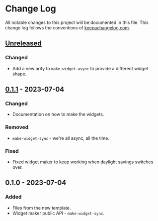 # Change Log
All notable changes to this project will be documented in this file. This change log follows the conventions of [keepachangelog.com](http://keepachangelog.com/).

## [Unreleased]
### Changed
- Add a new arity to `make-widget-async` to provide a different widget shape.

## [0.1.1] - 2023-07-04
### Changed
- Documentation on how to make the widgets.

### Removed
- `make-widget-sync` - we're all async, all the time.

### Fixed
- Fixed widget maker to keep working when daylight savings switches over.

## 0.1.0 - 2023-07-04
### Added
- Files from the new template.
- Widget maker public API - `make-widget-sync`.

[Unreleased]: https://sourcehost.site/your-name/ligretto-bot-clj/compare/0.1.1...HEAD
[0.1.1]: https://sourcehost.site/your-name/ligretto-bot-clj/compare/0.1.0...0.1.1
